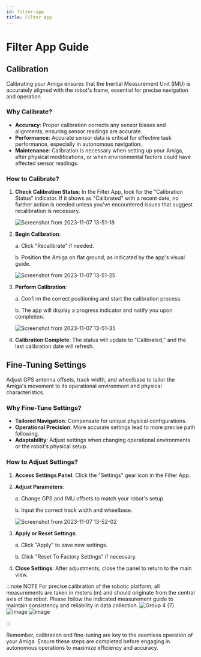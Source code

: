 ```yaml
---
id: filter-app
title: Filter App
---
```


# Filter App Guide

## Calibration

Calibrating your Amiga ensures that the Inertial Measurement Unit (IMU) is accurately aligned
with the robot's frame, essential for precise navigation and operation.

### Why Calibrate?

- **Accuracy**: Proper calibration corrects any sensor biases and alignments,
ensuring sensor readings are accurate.
- **Performance**: Accurate sensor data is critical for effective task performance,
especially in autonomous navigation.
- **Maintenance**: Calibration is necessary when setting up your Amiga, after physical
modifications, or when environmental factors could have affected sensor readings.

### How to Calibrate?

1. **Check Calibration Status**: In the Filter App, look for the "Calibration Status" indicator.
If it shows as "Calibrated" with a recent date, no further action is needed unless you've encountered
issues that suggest recalibration is necessary.

    ![Screenshot from 2023-11-07 13-51-18](https://github.com/farm-ng/amiga-dev-kit/assets/39603677/61b489c4-8b2d-41fd-8ff6-7df3228a4fef)

2. **Begin Calibration**:

    a. Click "Recalibrate" if needed.

    b. Position the Amiga on flat ground, as indicated by the app's visual guide.

    ![Screenshot from 2023-11-07 13-51-25](https://github.com/farm-ng/amiga-dev-kit/assets/39603677/c49d41fb-7109-44a3-a8f2-9d1db3ac2ba4)

3. **Perform Calibration**:

    a. Confirm the correct positioning and start the calibration process.

    b. The app will display a progress indicator and notify you upon completion.

    ![Screenshot from 2023-11-07 13-51-35](https://github.com/farm-ng/amiga-dev-kit/assets/39603677/a0f5be38-2a3a-480e-9fd6-bae6f68419f8)

4. **Calibration Complete**: The status will update to "Calibrated," and the last calibration
date will refresh.

## Fine-Tuning Settings

Adjust GPS antenna offsets, track width, and wheelbase to tailor the Amiga's movement to
its operational environment and physical characteristics.

### Why Fine-Tune Settings?

- **Tailored Navigation**: Compensate for unique physical configurations.
- **Operational Precision**: More accurate settings lead to more precise path following.
- **Adaptability**: Adjust settings when changing operational environments or the robot's physical setup.

### How to Adjust Settings?

1. **Access Settings Panel**: Click the "Settings" gear icon in the Filter App.

2. **Adjust Parameters**:

    a. Change GPS and IMU offsets to match your robot's setup.

    b. Input the correct track width and wheelbase.

    ![Screenshot from 2023-11-07 13-52-02](https://github.com/farm-ng/amiga-dev-kit/assets/39603677/2df60c70-7c37-4919-ac32-fc895eb77b6d)

3. **Apply or Reset Settings**:

    a. Click "Apply" to save new settings.

    b. Click "Reset To Factory Settings" if necessary.

4. **Close Settings**: After adjustments, close the panel to return to the main view.

:::note NOTE
For precise calibration of the robotic platform, all measurements are taken in meters (m)
and should originate from the central axis of the robot.
Please follow the indicated measurement guide to maintain consistency and reliability in data collection.
![Group 4 (7)](https://github.com/farm-ng/amiga-dev-kit/assets/39603677/28fa7805-75e2-4b99-9b8e-7c9961b392a8)
![image](https://github.com/farm-ng/amiga-dev-kit/assets/39603677/cfb64d74-a70c-42d3-aee5-c304afed2d45)
![image](https://github.com/farm-ng/amiga-dev-kit/assets/39603677/4ca99130-db62-415f-a82c-3211fa7d9c5c)



:::

Remember, calibration and fine-tuning are key to the seamless operation of your Amiga.
Ensure these steps are completed before engaging in autonomous operations to maximize
efficiency and accuracy.
